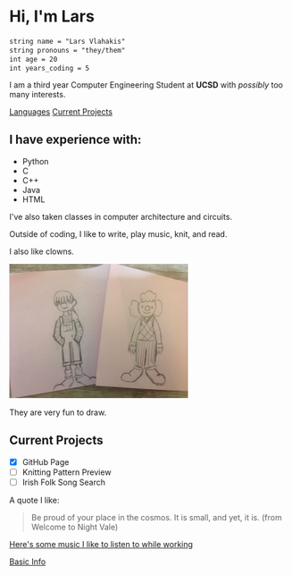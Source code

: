 # Hi, I'm Lars

```
string name = "Lars Vlahakis"
string pronouns = "they/them"
int age = 20
int years_coding = 5
```

I am a third year Computer Engineering Student at **UCSD** with *possibly* too many interests. 

[Languages](https://github.com/lvlahaki/GitHubPages/blob/main/index.md#i-have-experience-with) [Current Projects](https://github.com/lvlahaki/GitHubPages/blob/main/index.md#current-projects)

## I have experience with:
- Python
- C
- C++
- Java
- HTML

I've also taken classes in computer architecture and circuits. 

Outside of coding, I like to write, play music, knit, and read.

I also like clowns.

![Two drawings of clowns on post-it notes](clowns.jpeg)

They are very fun to draw.

## Current Projects
- [x] GitHub Page
- [ ] Knitting Pattern Preview
- [ ] Irish Folk Song Search

A quote I like:
> Be proud of your place in the cosmos. It is small, and yet, it is.
(from Welcome to Night Vale)

[Here's some music I like to listen to while working](https://open.spotify.com/playlist/5lFCFJkfndF0DcPcCT3zsE?si=8n3-8r-uQhSzBvSMhJAIbQ)

[Basic Info](README.md)
